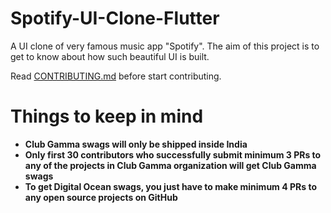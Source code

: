 # Spotify-UI-Clone-Flutter

A UI clone of very famous music app "Spotify". The aim of this project is to get to know about how such beautiful UI is built.

Read [CONTRIBUTING.md](https://github.com/clubgamma/Spotify-UI-Clone-Flutter/blob/master/CONTRIBUTING.md) before start contributing.

# Things to keep in mind

  - **Club Gamma swags will only be shipped inside India**
  - **Only first 30 contributors who successfully submit minimum 3 PRs to any of the projects in Club Gamma organization will get Club Gamma swags**
  - **To get Digital Ocean swags, you just have to make minimum 4 PRs to any open source projects on GitHub**
